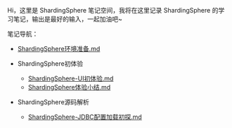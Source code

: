 Hi，这里是 ShardingSphere 笔记空间，我将在这里记录 ShardingSphere 的学习笔记，输出是最好的输入，一起加油吧~

笔记导航：

- [ShardingSphere环境准备.md](https://github.com/stephenshen1993/SE-Notes/blob/main/profession/编程类/开源/shardingsphere/ShardingSphere环境准备.md)

- ShardingSphere初体验
  - [ShardingSphere-UI初体验.md](https://github.com/stephenshen1993/SE-Notes/blob/main/profession/编程类/开源/shardingsphere/ShardingSphere-UI初体验.md)
  - [ShardingSphere体验小结.md](https://github.com/stephenshen1993/SE-Notes/blob/main/profession/编程类/开源/shardingsphere/ShardingSphere体验小结.md)
- ShardingSphere源码解析
  - [ShardingSphere-JDBC配置加载初探.md](https://github.com/stephenshen1993/SE-Notes/blob/main/profession/编程类/开源/shardingsphere/ShardingSphere-JDBC配置加载初探.md)